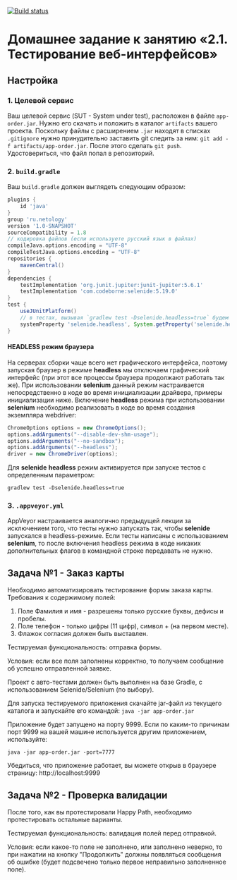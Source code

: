[![Build status](https://ci.appveyor.com/api/projects/status/8ii04kele85j916t/branch/master?svg=true)](https://ci.appveyor.com/project/AnastasiaIQA12/automation3-1/branch/master)
# Домашнее задание к занятию «2.1. Тестирование веб-интерфейсов»
## Настройка
### 1. Целевой сервис
Ваш целевой сервис (SUT - System under test), расположен в файле `app-order.jar`. Нужно его скачать и положить в каталог `artifacts` вашего проекта. Поскольку файлы с расширением `.jar` находят в списках `.gitignore` нужно принудительно заставить git следить за ним: `git add -f artifacts/app-order.jar`. После этого сделать `git push`. Удостовериться, что файл попал в репозиторий.

### 2. `build.gradle`
Ваш `build.gradle` должен выглядеть следующим образом:
```groovy
plugins {
    id 'java'
}
group 'ru.netology'
version '1.0-SNAPSHOT'
sourceCompatibility = 1.8
// кодировка файлов (если используете русский язык в файлах)
compileJava.options.encoding = "UTF-8"
compileTestJava.options.encoding = "UTF-8"
repositories {
    mavenCentral()
}
dependencies {
    testImplementation 'org.junit.jupiter:junit-jupiter:5.6.1'
    testImplementation 'com.codeborne:selenide:5.19.0'
}
test {
    useJUnitPlatform()
    // в тестах, вызывая `gradlew test -Dselenide.headless=true` будем передавать этот параметр в JVM (где его подтянет Selenide)
    systemProperty 'selenide.headless', System.getProperty('selenide.headless')
}
```

#### **HEADLESS режим браузера**
На серверах сборки чаще всего нет графического интерфейса, поэтому запуская браузер в режиме **headless** мы отключаем графический интерфейс (при этот все процессы браузера продолжают работать так же). При использовании **selenium** данный режим настраивается непосредственно в коде во время инициализации драйвера, примеры инициализации ниже.
Включение **headless** режима при использовании **selenium** необходимо реализовать в коде во время создания экземпляра webdriver:  
```java
ChromeOptions options = new ChromeOptions();
options.addArguments("--disable-dev-shm-usage");
options.addArguments("--no-sandbox");
options.addArguments("--headless");
driver = new ChromeDriver(options);
```

Для **selenide** **headless** режим активируется при запуске тестов с определенным параметром:  
```
gradlew test -Dselenide.headless=true
```
### 3. `.appveyor.yml`
AppVeyor настраивается аналогично предыдущей лекции за исключением того, что тесты нужно запускать так, чтобы **selenide** запускался в headless-режиме. Если тесты написаны с использованием **selenium**, то после включения headless режима в коде никаких дополнительных флагов в командной строке передавать не нужно.

## Задача №1 - Заказ карты
Необходимо автоматизировать тестирование формы заказа карты.
Требования к содержимому полей:
1. Поле Фамилия и имя - разрешены только русские буквы, дефисы и пробелы.
2. Поле телефон - только цифры (11 цифр), символ + (на первом месте).
3. Флажок согласия должен быть выставлен.

Тестируемая функциональность: отправка формы.

Условия: если все поля заполнены корректно, то получаем сообщение об успешно отправленной заявке.

Проект с авто-тестами должен быть выполнен на базе Gradle, с использованием Selenide/Selenium (по выбору).

Для запуска тестируемого приложения скачайте jar-файл из текущего каталога и запускайте его командой:
`java -jar app-order.jar`

Приложение будет запущено на порту 9999. Если по каким-то причинам порт 9999 на вашей машине используется другим приложением, используйте:

`java -jar app-order.jar -port=7777`

Убедиться, что приложение работает, вы можете открыв в браузере страницу: http://localhost:9999

## Задача №2 - Проверка валидации 

После того, как вы протестировали Happy Path, необходимо протестировать остальные варианты.

Тестируемая функциональность: валидация полей перед отправкой.

Условия: если какое-то поле не заполнено, или заполнено неверно, то при нажатии на кнопку "Продолжить" должны появляться сообщения об ошибке (будет подсвечено только первое неправильно заполненное поле).
